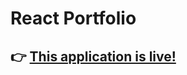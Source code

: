 # React Portfolio

## 👉 [This application is live!](https://jonathan-warkentine.github.io/react-portfolio/)